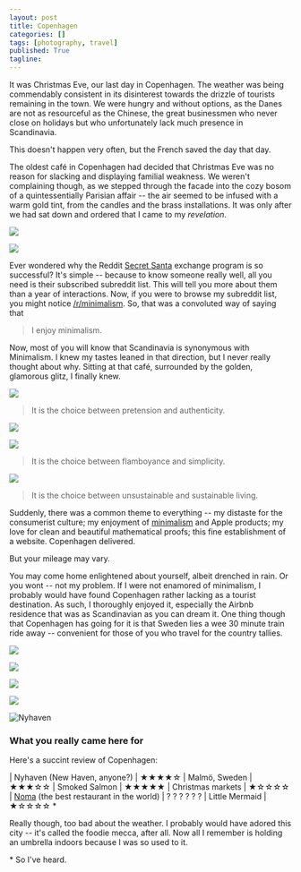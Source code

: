 ```yaml
---
layout: post
title: Copenhagen
categories: []
tags: [photography, travel]
published: True
tagline: 
---
```



It was Christmas Eve, our last day in Copenhagen. The weather was being commendably consistent in its disinterest towards the drizzle of tourists remaining in the town. We were hungry and without options, as the Danes are not as resourceful as the Chinese, the great businessmen who never close on holidays but who unfortunately lack much presence in Scandinavia.

This doesn't happen very often, but the French saved the day that day.

The oldest café in Copenhagen had decided that Christmas Eve was no reason for slacking and displaying familial weakness. We weren't complaining though, as we stepped through the facade into the cozy bosom of a quintessentially Parisian affair -- the air seemed to be infused with a warm gold tint, from the candles and the brass installations. It was only after we had sat down and ordered that I came to my _revelation_.

<!-- ![](/img/copenhagen/IMG_8766.jpg) -->

![](/img/copenhagen/IMG_8771.jpg)

![](/img/copenhagen/IMG_8772.jpg)

Ever wondered why the Reddit [Secret Santa](http://redditgifts.com/exchanges/secret-santa-2014/) exchange program is so successful? It's simple -- because to know someone really well, all you need is their subscribed subreddit list. This will tell you more about them than a year of interactions. Now, if you were to browse my subreddit list, you might notice [/r/minimalism](http://www.reddit.com/r/minimalism). So, that was a convoluted way of saying that

> I enjoy minimalism.

Now, most of you will know that Scandinavia is synonymous with Minimalism. I knew my tastes leaned in that direction, but I never really thought about why. 
Sitting at that café, surrounded by the golden, glamorous glitz, I finally knew.

![](/img/copenhagen/IMG_8860.jpg)

> It is the choice between pretension and authenticity.

<!-- ![](/img/copenhagen/IMG_8776.jpg) -->

<!-- ![](/img/copenhagen/IMG_8777.jpg) -->

![](/img/copenhagen/IMG_8781.jpg)

![](/img/copenhagen/IMG_8783.jpg)

> It is the choice between flamboyance and simplicity.

![](/img/copenhagen/IMG_8797.jpg)

> It is the choice between unsustainable and sustainable living.

Suddenly, there was a common theme to everything -- my distaste for the consumerist culture; my enjoyment of [minimalism](http://www.minimallyminimal.com/) and Apple products; my love for clean and beautiful mathematical proofs; this fine establishment of a website. Copenhagen delivered.

But your mileage may vary.

You may come home enlightened about yourself, albeit drenched in rain. Or you wont -- not my problem. If I were not enamored of minimalism, I probably would have found Copenhagen rather lacking as a tourist destination. As such, I thoroughly enjoyed it, especially the Airbnb residence that was as Scandinavian as you can dream it. One thing though that Copenhagen has going for it is that Sweden lies a wee 30 minute train ride away -- convenient for those of you who travel for the country tallies.

![](/img/copenhagen/IMG_8784.jpg)

<!-- ![](/img/copenhagen/IMG_8788.jpg) -->

<!-- ![](/img/copenhagen/IMG_8795.jpg) -->


<!-- ![](/img/copenhagen/IMG_8801.jpg) -->

![](/img/copenhagen/IMG_8816.jpg)

![](/img/copenhagen/IMG_8842.jpg)

<!-- ![](/img/copenhagen/IMG_8855.jpg) -->

![](/img/copenhagen/IMG_8866.jpg)

<!-- ![](/img/copenhagen/IMG_8886.jpg) -->

![Nyhaven](/img/copenhagen/IMG_8888.jpg)

### What you really came here for

Here's a succint review of Copenhagen:

| Nyhaven (New Haven, anyone?) | ★★★★☆
| Malmö, Sweden                | ★★★☆☆
| Smoked Salmon                | ★★★★★
| Christmas markets            | ★☆☆☆☆
| [Noma](http://noma.dk) (the best restaurant in the world)      | ? ? ? ? ? ?
| Little Mermaid               | ★☆☆☆☆ *

Really though, too bad about the weather. I probably would have adored this city -- it's called the foodie mecca, after all. Now all I remember is holding an umbrella indoors because I was so used to it.

\* So I've heard.